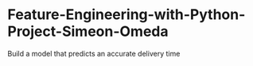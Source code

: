 # Feature-Engineering-with-Python-Project-Simeon-Omeda
Build a model that predicts an accurate delivery time
